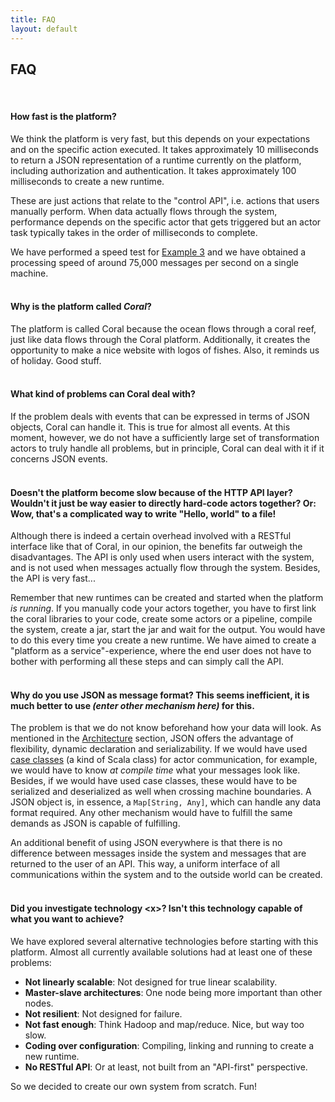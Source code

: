 ```yaml
---
title: FAQ
layout: default
---
```


## FAQ
<br>

#### How fast is the platform?

We think the platform is very fast, but this depends on your expectations and on the specific action executed. It takes approximately 10 milliseconds to return a JSON representation of a runtime currently on the platform, including authorization and authentication. It takes approximately 100 milliseconds to create a new runtime. 

These are just actions that relate to the "control API", i.e. actions that users manually perform. When data actually flows through the system, performance depends on the specific actor that gets triggered but an actor task typically takes in the order of milliseconds to complete. 

We have performed a speed test for [Example 3](GettingStarted-Examples.html#example3) and we have obtained a processing speed of around 75,000 messages per second on a single machine.
<br>
<br>

#### Why is the platform called *Coral*?

The platform is called Coral because the ocean flows through a coral reef, just like data flows through the Coral platform. Additionally, it creates the opportunity to make a nice website with logos of fishes.
Also, it reminds us of holiday. Good stuff.
<br>
<br>

#### What kind of problems can Coral deal with?

If the problem deals with events that can be expressed in terms of JSON objects, Coral can handle it. This is true for almost all events. At this moment, however, we do not have a sufficiently large set of transformation actors to truly handle all problems, but in principle, Coral can deal with it if it concerns JSON events.
<br>
<br>

#### Doesn't the platform become slow because of the HTTP API layer? Wouldn't it just be way easier to directly hard-code actors together? Or: Wow, that's a complicated way to write "Hello, world" to a file!

Although there is indeed a certain overhead involved with a RESTful interface like that of Coral, in our opinion, the benefits far outweigh the disadvantages. The API is only used when users interact with the system, and is not used when messages actually flow through the system. Besides, the API is very fast...

Remember that new runtimes can be created and started when the platform *is running*. If you manually code your actors together, you have to first link the coral libraries to your code, create some actors or a pipeline, compile the system, create a jar, start the jar and wait for the output. You would have to do this every time you create a new runtime. We have aimed to create a "platform as a service"-experience, where the end user does not have to bother with performing all these steps and can simply call the API.
<br>
<br>

#### Why do you use JSON as message format? This seems inefficient, it is much better to use *(enter other mechanism here)* for this.

The problem is that we do not know beforehand how your data will look. As mentioned in the [Architecture](architecture.html) section, JSON offers the advantage of flexibility, dynamic declaration and serializability. If we would have used [case classes](http://docs.scala-lang.org/tutorials/tour/case-classes.html) (a kind of Scala class) for actor communication, for example, we would have to know *at compile time* what your messages look like. Besides, if we would have used case classes, these would have to be serialized and deserialized as well when crossing machine boundaries. A JSON object is, in essence, a `Map[String, Any]`, which can handle any data format required. Any other mechanism would have to fulfill the same demands as JSON is capable of fulfilling.

An additional benefit of using JSON everywhere is that there is no difference between messages inside the system and messages that are returned to the user of an API. This way, a uniform interface of all communications within the system and to the outside world can be created.
<br>
<br>

#### Did you investigate technology \<x\>? Isn't this technology capable of what you want to achieve?

We have explored several alternative technologies before starting with this platform. Almost all currently available solutions had at least one of these problems:

- **Not linearly scalable**: Not designed for true linear scalability.
- **Master-slave architectures**: One node being more important than other nodes.
- **Not resilient**: Not designed for failure.
- **Not fast enough**: Think Hadoop and map/reduce. Nice, but way too slow.
- **Coding over configuration**: Compiling, linking and running to create a new runtime.
- **No RESTful API**: Or at least, not built from an "API-first" perspective.

So we decided to create our own system from scratch. Fun!